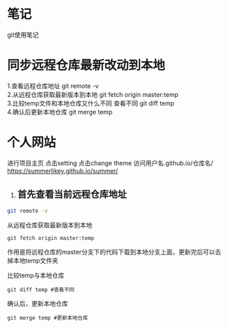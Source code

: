 # 笔记
git使用笔记  
# 同步远程仓库最新改动到本地
1.查看远程仓库地址 git remote -v  
2.从远程仓库获取最新版本到本地 git fetch origin master:temp  
3.比较temp文件和本地仓库又什么不同 查看不同 git diff temp  
4.确认后更新本地仓库  git merge temp  
# 个人网站
 进行项目主页 点击setting 点击change theme 访问用户名.github.io/仓库名/ 
 https://summerlikey.github.io/summer/

1. ## 首先查看当前远程仓库地址

```bash
git remote -v
```

从远程仓库获取最新版本到本地

```
git fetch origin master:temp
```

作用是将远程仓库的master分支下的代码下载到本地分支上面，更新完后可以去掉本地temp文件夹

比较temp与本地仓库

```
git diff temp #查看不同
```

确认后，更新本地仓库

```
git merge temp #更新本地仓库
```